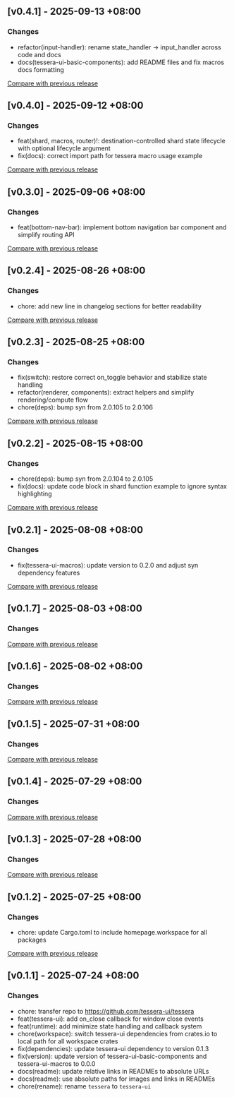 ## [v0.4.1] - 2025-09-13 +08:00

### Changes

- refactor(input-handler): rename state_handler → input_handler across code and docs
- docs(tessera-ui-basic-components): add README files and fix macros docs formatting

[Compare with previous release](https://github.com/tessera-ui/tessera/compare/tessera-ui-macros-v0.4.0...tessera-ui-macros-v0.4.1)

## [v0.4.0] - 2025-09-12 +08:00

### Changes

- feat(shard, macros, router)!: destination-controlled shard state lifecycle with optional lifecycle argument
- fix(docs): correct import path for tessera macro usage example

[Compare with previous release](https://github.com/tessera-ui/tessera/compare/tessera-ui-macros-v0.3.0...tessera-ui-macros-v0.4.0)

## [v0.3.0] - 2025-09-06 +08:00

### Changes

- feat(bottom-nav-bar): implement bottom navigation bar component and simplify routing API

[Compare with previous release](https://github.com/tessera-ui/tessera/compare/tessera-ui-macros-v0.2.4...tessera-ui-macros-v0.3.0)

## [v0.2.4] - 2025-08-26 +08:00

### Changes

- chore: add new line in changelog sections for better readability

[Compare with previous release](https://github.com/tessera-ui/tessera/compare/tessera-ui-macros-v0.2.3...tessera-ui-macros-v0.2.4)

## [v0.2.3] - 2025-08-25 +08:00

### Changes

- fix(switch): restore correct on_toggle behavior and stabilize state handling
- refactor(renderer, components): extract helpers and simplify rendering/compute flow
- chore(deps): bump syn from 2.0.105 to 2.0.106

[Compare with previous release](https://github.com/tessera-ui/tessera/compare/tessera-ui-macros-v0.2.2...tessera-ui-macros-v0.2.3)

## [v0.2.2] - 2025-08-15 +08:00

### Changes

- chore(deps): bump syn from 2.0.104 to 2.0.105
- fix(docs): update code block in shard function example to ignore syntax highlighting

[Compare with previous release](https://github.com/tessera-ui/tessera/compare/tessera-ui-macros-v0.2.1...tessera-ui-macros-v0.2.2)

## [v0.2.1] - 2025-08-08 +08:00

### Changes

- fix(tessera-ui-macros): update version to 0.2.0 and adjust syn dependency features

[Compare with previous release](https://github.com/tessera-ui/tessera/compare/tessera-ui-macros-v0.2.0...tessera-ui-macros-v0.2.1)

## [v0.1.7] - 2025-08-03 +08:00

### Changes

[Compare with previous release](https://github.com/tessera-ui/tessera/compare/tessera-ui-macros-v0.1.6...tessera-ui-macros-v0.1.7)

## [v0.1.6] - 2025-08-02 +08:00

### Changes

[Compare with previous release](https://github.com/tessera-ui/tessera/compare/tessera-ui-macros-v0.1.5...tessera-ui-macros-v0.1.6)

## [v0.1.5] - 2025-07-31 +08:00

### Changes

[Compare with previous release](https://github.com/tessera-ui/tessera/compare/tessera-ui-macros-v0.1.4...tessera-ui-macros-v0.1.5)

## [v0.1.4] - 2025-07-29 +08:00

### Changes

[Compare with previous release](https://github.com/tessera-ui/tessera/compare/tessera-ui-macros-v0.1.3...tessera-ui-macros-v0.1.4)

## [v0.1.3] - 2025-07-28 +08:00

### Changes

[Compare with previous release](https://github.com/shadow3aaa/tessera/compare/tessera-ui-macros-v0.1.2...tessera-ui-macros-v0.1.3)

## [v0.1.2] - 2025-07-25 +08:00

### Changes

- chore: update Cargo.toml to include homepage.workspace for all packages

[Compare with previous release](https://github.com/shadow3aaa/tessera/compare/tessera-ui-macros-v0.1.1...tessera-ui-macros-v0.1.2)

## [v0.1.1] - 2025-07-24 +08:00

### Changes

- chore: transfer repo to https://github.com/tessera-ui/tessera
- feat(tessera-ui): add on_close callback for window close events
- feat(runtime): add minimize state handling and callback system
- chore(workspace): switch tessera-ui dependencies from crates.io to local path for all workspace crates
- fix(dependencies): update tessera-ui dependency to version 0.1.3
- fix(version): update version of tessera-ui-basic-components and tessera-ui-macros to 0.0.0
- docs(readme): update relative links in READMEs to absolute URLs
- docs(readme): use absolute paths for images and links in READMEs
- chore(rename): rename `tessera` to `tessera-ui`
